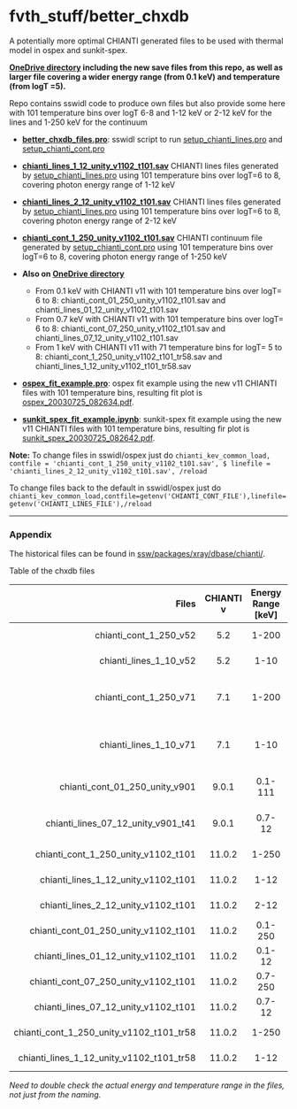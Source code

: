 # fvth_stuff/better_chxdb
A potentially more optimal CHIANTI generated files to be used with thermal model in ospex and sunkit-spex.

**[OneDrive directory](https://gla-my.sharepoint.com/:f:/g/personal/iain_hannah_glasgow_ac_uk/EuS5k4kGdL9GmUCr1cHOevoBebACkZElrCXpOSmdXPGZyQ?e=rNWnFE) including the new save files from this repo, as well as larger file covering a wider energy range (from 0.1 keV) and temperature (from logT =5).**

Repo contains sswidl code to produce own files but also provide some here with 101 temperature bins over logT 6-8 and 1-12 keV or 2-12 keV for the lines and 1-250 keV for the continuum

* **[better_chxdb_files.pro](https://github.com/ianan/fvth_stuff/blob/main/better_chxdb/better_chxdb_files.pro)**: sswidl script to run [setup_chianti_lines.pro](https://github.com/ianan/fvth_stuff/blob/main/better_chxdb/setup_chianti_lines.pro) and [setup_chianti_cont.pro](https://github.com/ianan/fvth_stuff/blob/main/better_chxdb/setup_chianti_cont.pro) 
* **[chianti_lines_1_12_unity_v1102_t101.sav](https://github.com/ianan/fvth_stuff/blob/main/better_chxdb/chianti_lines_1_12_unity_v1102_t101.sav)** CHIANTI lines files generated by [setup_chianti_lines.pro](https://github.com/ianan/fvth_stuff/blob/main/better_chxdb/setup_chianti_lines.pro) using 101 temperature bins over logT=6 to 8, covering photon energy range of 1-12 keV
* **[chianti_lines_2_12_unity_v1102_t101.sav](https://github.com/ianan/fvth_stuff/blob/main/better_chxdb/chianti_lines_2_12_unity_v1102_t101.sav)** CHIANTI lines files generated by [setup_chianti_lines.pro](https://github.com/ianan/fvth_stuff/blob/main/better_chxdb/setup_chianti_lines.pro) using 101 temperature bins over logT=6 to 8, covering photon energy range of 2-12 keV
* **[chianti_cont_1_250_unity_v1102_t101.sav](https://github.com/ianan/fvth_stuff/blob/main/better_chxdb/chianti_cont_1_250_unity_v1102_t101.sav)** CHIANTI continuum file generated by [setup_chianti_cont.pro](https://github.com/ianan/fvth_stuff/blob/main/better_chxdb/setup_chianti_cont.pro) using 101 temperature bins over logT=6 to 8, covering photon energy range of 1-250 keV
* **Also on [OneDrive directory](https://gla-my.sharepoint.com/:f:/g/personal/iain_hannah_glasgow_ac_uk/EuS5k4kGdL9GmUCr1cHOevoBebACkZElrCXpOSmdXPGZyQ?e=rNWnFE)**
	- From 0.1 keV with CHIANTI v11 with 101 temperature bins over logT= 6 to 8: chianti_cont_01_250_unity_v1102_t101.sav and chianti_lines_01_12_unity_v1102_t101.sav
    - From 0.7 keV with CHIANTI v11 with 101 temperature bins over logT= 6 to 8: chianti_cont_07_250_unity_v1102_t101.sav and chianti_lines_07_12_unity_v1102_t101.sav
	- From 1 keV with CHIANTI v11 with 71 temperature bins for logT= 5 to 8: chianti_cont_1_250_unity_v1102_t101_tr58.sav and chianti_lines_1_12_unity_v1102_t101_tr58.sav

* **[ospex_fit_example.pro](https://github.com/ianan/fvth_stuff/blob/main/better_chxdb/ospex_fit_example.pro)**: ospex fit example using the new v11 CHIANTI files with 101 temperature bins, resulting fit plot is [ospex_20030725_082634.pdf](https://github.com/ianan/fvth_stuff/blob/main/better_chxdb/ospex_20030725_082634.pdf).
* **[sunkit_spex_fit_example.ipynb](https://github.com/ianan/fvth_stuff/blob/main/better_chxdb/sunkit_spex_fit_example.ipynb)**: sunkit-spex fit example using the new v11 CHIANTI files with 101 temperature bins, resulting fir plot is [sunkit_spex_20030725_082642.pdf](https://github.com/ianan/fvth_stuff/blob/main/better_chxdb/sunkit_spex_20030725_082642.pdf).



**Note:** To change files in sswidl/ospex just do `chianti_kev_common_load, contfile = 'chianti_cont_1_250_unity_v1102_t101.sav', $
linefile = 'chianti_lines_2_12_unity_v1102_t101.sav', /reload`

To change files back to the default in sswidl/ospex just do `chianti_kev_common_load,contfile=getenv('CHIANTI_CONT_FILE'),linefile=getenv('CHIANTI_LINES_FILE'),/reload`

---

### Appendix

The historical files can be found in [ssw/packages/xray/dbase/chianti/](https://hesperia.gsfc.nasa.gov/ssw/packages/xray/dbase/chianti/).

Table of the chxdb files

| Files | CHIANTI v | Energy Range [keV] | log T (Num bins) | Date/Notes |
|----------:|:----------:|:----------:|:----------:|:----------|
| chianti_cont_1_250_v52 | 5.2 | 1-200 | 6-8 (200) | 2006-03  |
| chianti_lines_1_10_v52 |  5.2 | 1-10 | 6-8 (200) | 2006-03  |
| chianti_cont_1_250_v71 | 7.1 | 1-200 | 6-9 (300) | 2015-04 (sunkit-spex default) |
| chianti_lines_1_10_v71 |  7.1 | 1-10 | 6-9 (750) | 2015-04 (sunkit-spex default) |
| chianti_cont_01_250_unity_v901 | 9.0.1 | 0.1-111 | 6-9 (41) | 2020-08 (ospex default) |
| chianti_lines_07_12_unity_v901_t41 |  9.0.1 | 0.7-12 | 6-9 (41) | 2020-08 (ospex default) |
| chianti_cont_1_250_unity_v1102_t101 | 11.0.2 | 1-250 | 6-8 (101) | 2025-08 (igh made) |
| chianti_lines_1_12_unity_v1102_t101 |  11.0.2 | 1-12 | 6-8 (101) | 2025-08 (igh made) |
| chianti_lines_2_12_unity_v1102_t101 |  11.0.2 | 2-12 | 6-8 (101) | 2025-08 (igh made) |
| chianti_cont_01_250_unity_v1102_t101 | 11.0.2 | 0.1-250 | 6-8 (101) | 2025-08 (igh made) |
| chianti_lines_01_12_unity_v1102_t101 |  11.0.2 | 0.1-12 | 6-8 (101) | 2025-08 (igh made) |
| chianti_cont_07_250_unity_v1102_t101 | 11.0.2 | 0.7-250 | 6-8 (101) | 2025-08 (igh made) |
| chianti_lines_07_12_unity_v1102_t101 |  11.0.2 | 0.7-12 | 6-8 (101) | 2025-08 (igh made) |
| chianti_cont_1_250_unity_v1102_t101_tr58 | 11.0.2 | 1-250 | 5-8 (101) | 2025-08 (igh made) |
| chianti_lines_1_12_unity_v1102_t101_tr58 |  11.0.2 | 1-12 | 5-8 (101) | 2025-08 (igh made) |


*Need to double check the actual energy and temperature range in the files, not just from the naming.*
